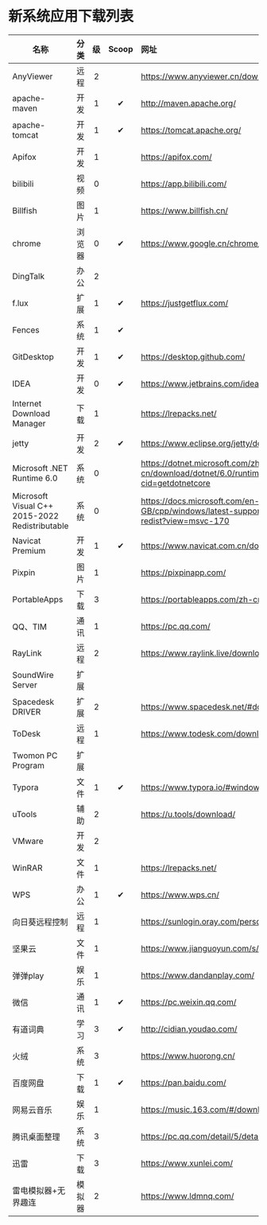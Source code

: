# 新系统应用下载列表

| 名称                                           |  分类  |  级  | Scoop | 网址                                                         |
| ---------------------------------------------- | :----: | :--: | :---: | :----------------------------------------------------------- |
| AnyViewer                                      |  远程  |  2   |       | https://www.anyviewer.cn/download.html                       |
| apache-maven                                   |  开发  |  1   |   ✔   | http://maven.apache.org/                                     |
| apache-tomcat                                  |  开发  |  1   |   ✔   | https://tomcat.apache.org/                                   |
| Apifox                                         |  开发  |  1   |       | https://apifox.com/                                          |
| bilibili                                       |  视频  |  0   |       | https://app.bilibili.com/                                    |
| Billfish                                       |  图片  |  1   |       | https://www.billfish.cn/                                     |
| chrome                                         | 浏览器 |  0   |   ✔   | https://www.google.cn/chrome/                                |
| DingTalk                                       |  办公  |  2   |       |                                                              |
| f.lux                                          |  扩展  |  1   |   ✔   | https://justgetflux.com/                                     |
| Fences                                         |  系统  |  1   |   ✔   |                                                              |
| GitDesktop                                     |  开发  |  1   |   ✔   | https://desktop.github.com/                                  |
| IDEA                                           |  开发  |  0   |   ✔   | https://www.jetbrains.com/idea/                              |
| Internet Download Manager                      |  下载  |  1   |       | https://lrepacks.net/                                        |
| jetty                                          |  开发  |  2   |   ✔   | https://www.eclipse.org/jetty/download.html                  |
| Microsoft .NET Runtime 6.0                     |  系统  |  0   |       | https://dotnet.microsoft.com/zh-cn/download/dotnet/6.0/runtime?cid=getdotnetcore |
| Microsoft Visual C++ 2015-2022 Redistributable |  系统  |  0   |       | https://docs.microsoft.com/en-GB/cpp/windows/latest-supported-vc-redist?view=msvc-170 |
| Navicat Premium                                |  开发  |  1   |   ✔   | https://www.navicat.com.cn/download                          |
| Pixpin                                         |  图片  |  1   |       | https://pixpinapp.com/                                       |
| PortableApps                                   |  下载  |  3   |       | https://portableapps.com/zh-cn                               |
| QQ、TIM                                        |  通讯  |  1   |       | https://pc.qq.com/                                           |
| RayLink                                        |  远程  |  2   |       | https://www.raylink.live/download.html                       |
| SoundWire Server                               |  扩展  |      |       |                                                              |
| Spacedesk DRIVER                               |  扩展  |  2   |       | https://www.spacedesk.net/#download                          |
| ToDesk                                         |  远程  |  1   |       | https://www.todesk.com/download.html                         |
| Twomon PC Program                              |  扩展  |      |       |                                                              |
| Typora                                         |  文件  |  1   |   ✔   | https://www.typora.io/#windows                               |
| uTools                                         |  辅助  |  2   |       | https://u.tools/download/                                    |
| VMware                                         |  开发  |  2   |       |                                                              |
| WinRAR                                         |  文件  |  1   |       | https://lrepacks.net/                                        |
| WPS                                            |  办公  |  1   |   ✔   | https://www.wps.cn/                                          |
| 向日葵远程控制                                 |  远程  |  1   |       | https://sunlogin.oray.com/personal/                          |
| 坚果云                                         |  文件  |  1   |       | https://www.jianguoyun.com/s/downloads                       |
| 弹弹play                                       |  娱乐  |  1   |       | https://www.dandanplay.com/                                  |
| 微信                                           |  通讯  |  1   |   ✔   | https://pc.weixin.qq.com/                                    |
| 有道词典                                       |  学习  |  3   |   ✔   | http://cidian.youdao.com/                                    |
| 火绒                                           |  系统  |  3   |       | https://www.huorong.cn/                                      |
| 百度网盘                                       |  下载  |  1   |   ✔   | https://pan.baidu.com/                                       |
| 网易云音乐                                     |  娱乐  |  1   |       | https://music.163.com/#/download                             |
| 腾讯桌面整理                                   |  系统  |  3   |       | https://pc.qq.com/detail/5/detail_23125.html                 |
| 迅雷                                           |  下载  |  3   |       | https://www.xunlei.com/                                      |
| 雷电模拟器+无界趣连                            | 模拟器 |  2   |       | https://www.ldmnq.com/                                       |
